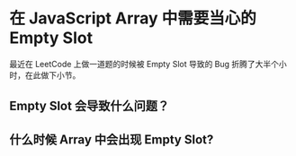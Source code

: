 # 在 JavaScript Array 中需要当心的 Empty Slot
最近在 LeetCode 上做一道题的时候被 Empty Slot 导致的 Bug 折腾了大半个小时，在此做下小节。

## Empty Slot 会导致什么问题？

## 什么时候 Array 中会出现 Empty Slot?
 
